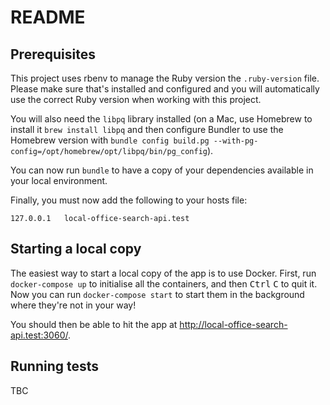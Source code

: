 # README

## Prerequisites

This project uses rbenv to manage the Ruby version the `.ruby-version` file.
Please make sure that's installed and configured and you will automatically
use the correct Ruby version when working with this project.

You will also need the `libpq` library installed (on a Mac, use Homebrew to
install it `brew install libpq` and then configure Bundler to use the Homebrew
version with `bundle config build.pg --with-pg-config=/opt/homebrew/opt/libpq/bin/pg_config`).

You can now run `bundle` to have a copy of your dependencies available in
your local environment.

Finally, you must now add the following to your hosts file:

```
127.0.0.1	local-office-search-api.test
```

## Starting a local copy

The easiest way to start a local copy of the app is to use Docker. First, run
`docker-compose up` to initialise all the containers, and then <kbd>Ctrl</kbd>
<kbd>C</kbd> to quit it. Now you can run `docker-compose start` to start them
in the background where they're not in your way!

You should then be able to hit the app at http://local-office-search-api.test:3060/.

## Running tests

TBC
